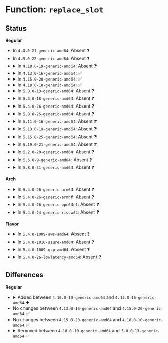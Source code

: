 # Function: <code>replace_slot</code>

## Status
<b>Regular</b>
<ul>
<li>
In <code>4.4.0-21-generic-amd64</code>: Absent ❓
</li>
<li>
In <code>4.8.0-22-generic-amd64</code>: Absent ❓
</li>
<li>
<details>
<summary>In <code>4.10.0-19-generic-amd64</code>: Absent ❓</summary>

```json
{
  "name": "replace_slot",
  "collision_type": "Unique Static",
  "inline_type": "Selective",
  "funcs": [
    {
      "addr": 18446744071583372816,
      "name": "replace_slot",
      "external": false,
      "loc": "lib/radix-tree.c:1001",
      "file": "lib/radix-tree.c",
      "inline": "not declared, inlined",
      "caller_inline": [],
      "caller_func": [
        "lib/radix-tree.c:radix_tree_replace_slot",
        "lib/radix-tree.c:__radix_tree_replace",
        "lib/radix-tree.c:__radix_tree_replace",
        "lib/radix-tree.c:__radix_tree_replace"
      ]
    }
  ],
  "symbols": [
    {
      "addr": 18446744071583372816,
      "name": "replace_slot.constprop.15",
      "section": ".text",
      "bind": "STB_LOCAL",
      "size": 337
    }
  ]
}
```
</details>
</li>
<li>
<details>
<summary>In <code>4.13.0-16-generic-amd64</code>: ✅</summary>

```c
void replace_slot(void * * slot, void * item, struct radix_tree_node * node, int count, int exceptional)
```

```json
{
  "name": "replace_slot",
  "collision_type": "Unique Static",
  "inline_type": "No",
  "funcs": [
    {
      "addr": 18446744071588217712,
      "name": "replace_slot",
      "external": false,
      "loc": "lib/radix-tree.c:1123",
      "file": "lib/radix-tree.c",
      "inline": "seen, unknown",
      "caller_inline": [],
      "caller_func": [
        "lib/radix-tree.c:__radix_tree_delete",
        "lib/radix-tree.c:__radix_tree_replace",
        "lib/radix-tree.c:__radix_tree_replace",
        "lib/radix-tree.c:__radix_tree_replace"
      ]
    }
  ],
  "symbols": [
    {
      "addr": 18446744071588217712,
      "name": "replace_slot",
      "section": ".text",
      "bind": "STB_LOCAL",
      "size": 210
    }
  ]
}
```
</details>
</li>
<li>
<details>
<summary>In <code>4.15.0-20-generic-amd64</code>: ✅</summary>

```c
void replace_slot(void * * slot, void * item, struct radix_tree_node * node, int count, int exceptional)
```

```json
{
  "name": "replace_slot",
  "collision_type": "Unique Static",
  "inline_type": "No",
  "funcs": [
    {
      "addr": 18446744071588767680,
      "name": "replace_slot",
      "external": false,
      "loc": "lib/radix-tree.c:1122",
      "file": "lib/radix-tree.c",
      "inline": "seen, unknown",
      "caller_inline": [],
      "caller_func": [
        "lib/radix-tree.c:__radix_tree_delete",
        "lib/radix-tree.c:__radix_tree_replace",
        "lib/radix-tree.c:__radix_tree_replace",
        "lib/radix-tree.c:__radix_tree_replace"
      ]
    }
  ],
  "symbols": [
    {
      "addr": 18446744071588767680,
      "name": "replace_slot",
      "section": ".text",
      "bind": "STB_LOCAL",
      "size": 216
    }
  ]
}
```
</details>
</li>
<li>
<details>
<summary>In <code>4.18.0-10-generic-amd64</code>: ✅</summary>

```c
void replace_slot(void * * slot, void * item, struct radix_tree_node * node, int count, int exceptional)
```

```json
{
  "name": "replace_slot",
  "collision_type": "Unique Static",
  "inline_type": "No",
  "funcs": [
    {
      "addr": 18446744071589145920,
      "name": "replace_slot",
      "external": false,
      "loc": "lib/radix-tree.c:1123",
      "file": "lib/radix-tree.c",
      "inline": "seen, unknown",
      "caller_inline": [],
      "caller_func": [
        "lib/radix-tree.c:__radix_tree_delete",
        "lib/radix-tree.c:__radix_tree_replace",
        "lib/radix-tree.c:__radix_tree_replace",
        "lib/radix-tree.c:__radix_tree_replace"
      ]
    }
  ],
  "symbols": [
    {
      "addr": 18446744071589145920,
      "name": "replace_slot",
      "section": ".text",
      "bind": "STB_LOCAL",
      "size": 216
    }
  ]
}
```
</details>
</li>
<li>
<details>
<summary>In <code>5.0.0-13-generic-amd64</code>: Absent ❓</summary>

```json
{
  "name": "replace_slot",
  "collision_type": "Unique Static",
  "inline_type": "Full",
  "funcs": [
    {
      "addr": 18446744071589384408,
      "name": "replace_slot",
      "external": false,
      "loc": "lib/radix-tree.c:845",
      "file": "lib/radix-tree.c",
      "inline": "not declared, inlined",
      "caller_inline": [
        "lib/radix-tree.c:__radix_tree_delete",
        "lib/radix-tree.c:__radix_tree_replace"
      ],
      "caller_func": []
    }
  ],
  "symbols": []
}
```
</details>
</li>
<li>
<details>
<summary>In <code>5.3.0-18-generic-amd64</code>: Absent ❓</summary>

```json
{
  "name": "replace_slot",
  "collision_type": "Unique Static",
  "inline_type": "Full",
  "funcs": [
    {
      "addr": 18446744071589841425,
      "name": "replace_slot",
      "external": false,
      "loc": "lib/radix-tree.c:832",
      "file": "lib/radix-tree.c",
      "inline": "not declared, inlined",
      "caller_inline": [
        "lib/radix-tree.c:__radix_tree_delete",
        "lib/radix-tree.c:__radix_tree_replace"
      ],
      "caller_func": []
    }
  ],
  "symbols": []
}
```
</details>
</li>
<li>
<details>
<summary>In <code>5.4.0-26-generic-amd64</code>: Absent ❓</summary>

```json
{
  "name": "replace_slot",
  "collision_type": "Unique Static",
  "inline_type": "Full",
  "funcs": [
    {
      "addr": 18446744071590067521,
      "name": "replace_slot",
      "external": false,
      "loc": "lib/radix-tree.c:832",
      "file": "lib/radix-tree.c",
      "inline": "not declared, inlined",
      "caller_inline": [
        "lib/radix-tree.c:__radix_tree_delete",
        "lib/radix-tree.c:__radix_tree_replace"
      ],
      "caller_func": []
    }
  ],
  "symbols": []
}
```
</details>
</li>
<li>
<details>
<summary>In <code>5.8.0-25-generic-amd64</code>: Absent ❓</summary>

```json
{
  "name": "replace_slot",
  "collision_type": "Unique Static",
  "inline_type": "Full",
  "funcs": [
    {
      "addr": 18446744071585063499,
      "name": "replace_slot",
      "external": false,
      "loc": "lib/radix-tree.c:824",
      "file": "lib/radix-tree.c",
      "inline": "not declared, inlined",
      "caller_inline": [
        "lib/radix-tree.c:__radix_tree_delete",
        "lib/radix-tree.c:radix_tree_replace_slot"
      ],
      "caller_func": []
    }
  ],
  "symbols": []
}
```
</details>
</li>
<li>
<details>
<summary>In <code>5.11.0-16-generic-amd64</code>: Absent ❓</summary>

```json
{
  "name": "replace_slot",
  "collision_type": "Unique Static",
  "inline_type": "Full",
  "funcs": [
    {
      "addr": 18446744071585212795,
      "name": "replace_slot",
      "external": false,
      "loc": "lib/radix-tree.c:824",
      "file": "lib/radix-tree.c",
      "inline": "not declared, inlined",
      "caller_inline": [
        "lib/radix-tree.c:__radix_tree_delete",
        "lib/radix-tree.c:radix_tree_replace_slot"
      ],
      "caller_func": []
    }
  ],
  "symbols": []
}
```
</details>
</li>
<li>
<details>
<summary>In <code>5.13.0-19-generic-amd64</code>: Absent ❓</summary>

```json
{
  "name": "replace_slot",
  "collision_type": "Unique Static",
  "inline_type": "Full",
  "funcs": [
    {
      "addr": 18446744071585095427,
      "name": "replace_slot",
      "external": false,
      "loc": "lib/radix-tree.c:824",
      "file": "lib/radix-tree.c",
      "inline": "not declared, inlined",
      "caller_inline": [
        "lib/radix-tree.c:__radix_tree_delete",
        "lib/radix-tree.c:radix_tree_replace_slot"
      ],
      "caller_func": []
    }
  ],
  "symbols": []
}
```
</details>
</li>
<li>
<details>
<summary>In <code>5.15.0-25-generic-amd64</code>: Absent ❓</summary>

```json
{
  "name": "replace_slot",
  "collision_type": "Unique Static",
  "inline_type": "Full",
  "funcs": [
    {
      "addr": 18446744071585543171,
      "name": "replace_slot",
      "external": false,
      "loc": "lib/radix-tree.c:824",
      "file": "lib/radix-tree.c",
      "inline": "not declared, inlined",
      "caller_inline": [
        "lib/radix-tree.c:__radix_tree_delete",
        "lib/radix-tree.c:radix_tree_replace_slot"
      ],
      "caller_func": []
    }
  ],
  "symbols": []
}
```
</details>
</li>
<li>
<details>
<summary>In <code>5.19.0-21-generic-amd64</code>: Absent ❓</summary>

```json
{
  "name": "replace_slot",
  "collision_type": "Unique Static",
  "inline_type": "Full",
  "funcs": [
    {
      "addr": 18446744071586698385,
      "name": "replace_slot",
      "external": false,
      "loc": "lib/radix-tree.c:824",
      "file": "lib/radix-tree.c",
      "inline": "not declared, inlined",
      "caller_inline": [
        "lib/radix-tree.c:__radix_tree_delete",
        "lib/radix-tree.c:radix_tree_replace_slot"
      ],
      "caller_func": []
    }
  ],
  "symbols": []
}
```
</details>
</li>
<li>
<details>
<summary>In <code>6.2.0-20-generic-amd64</code>: Absent ❓</summary>

```json
{
  "name": "replace_slot",
  "collision_type": "Unique Static",
  "inline_type": "Full",
  "funcs": [
    {
      "addr": 18446744071595861857,
      "name": "replace_slot",
      "external": false,
      "loc": "lib/radix-tree.c:824",
      "file": "lib/radix-tree.c",
      "inline": "not declared, inlined",
      "caller_inline": [
        "lib/radix-tree.c:__radix_tree_delete",
        "lib/radix-tree.c:radix_tree_replace_slot"
      ],
      "caller_func": []
    }
  ],
  "symbols": []
}
```
</details>
</li>
<li>
<details>
<summary>In <code>6.5.0-9-generic-amd64</code>: Absent ❓</summary>

```json
{
  "name": "replace_slot",
  "collision_type": "Unique Static",
  "inline_type": "Full",
  "funcs": [
    {
      "addr": 18446744071596379089,
      "name": "replace_slot",
      "external": false,
      "loc": "lib/radix-tree.c:823",
      "file": "lib/radix-tree.c",
      "inline": "not declared, inlined",
      "caller_inline": [
        "lib/radix-tree.c:__radix_tree_delete",
        "lib/radix-tree.c:radix_tree_replace_slot"
      ],
      "caller_func": []
    }
  ],
  "symbols": []
}
```
</details>
</li>
<li>
<details>
<summary>In <code>6.8.0-31-generic-amd64</code>: Absent ❓</summary>

```json
{
  "name": "replace_slot",
  "collision_type": "Unique Static",
  "inline_type": "Full",
  "funcs": [
    {
      "addr": 18446744071597274337,
      "name": "replace_slot",
      "external": false,
      "loc": "lib/radix-tree.c:823",
      "file": "lib/radix-tree.c",
      "inline": "not declared, inlined",
      "caller_inline": [
        "lib/radix-tree.c:__radix_tree_delete",
        "lib/radix-tree.c:radix_tree_replace_slot"
      ],
      "caller_func": []
    }
  ],
  "symbols": []
}
```
</details>
</li>
</ul>
<b>Arch</b>
<ul>
<li>
<details>
<summary>In <code>5.4.0-26-generic-arm64</code>: Absent ❓</summary>

```json
{
  "name": "replace_slot",
  "collision_type": "Unique Static",
  "inline_type": "Full",
  "funcs": [
    {
      "addr": 18446603336503844916,
      "name": "replace_slot",
      "external": false,
      "loc": "lib/radix-tree.c:832",
      "file": "lib/radix-tree.c",
      "inline": "not declared, inlined",
      "caller_inline": [
        "lib/radix-tree.c:__radix_tree_delete",
        "lib/radix-tree.c:__radix_tree_replace"
      ],
      "caller_func": []
    }
  ],
  "symbols": []
}
```
</details>
</li>
<li>
<details>
<summary>In <code>5.4.0-26-generic-armhf</code>: Absent ❓</summary>

```json
{
  "name": "replace_slot",
  "collision_type": "Unique Static",
  "inline_type": "Full",
  "funcs": [
    {
      "addr": 3236464436,
      "name": "replace_slot",
      "external": false,
      "loc": "lib/radix-tree.c:832",
      "file": "lib/radix-tree.c",
      "inline": "not declared, inlined",
      "caller_inline": [
        "lib/radix-tree.c:__radix_tree_delete",
        "lib/radix-tree.c:__radix_tree_replace"
      ],
      "caller_func": []
    }
  ],
  "symbols": []
}
```
</details>
</li>
<li>
<details>
<summary>In <code>5.4.0-26-generic-ppc64el</code>: Absent ❓</summary>

```json
{
  "name": "replace_slot",
  "collision_type": "Unique Static",
  "inline_type": "Full",
  "funcs": [
    {
      "addr": 13835058055297698496,
      "name": "replace_slot",
      "external": false,
      "loc": "lib/radix-tree.c:832",
      "file": "lib/radix-tree.c",
      "inline": "not declared, inlined",
      "caller_inline": [
        "lib/radix-tree.c:__radix_tree_delete",
        "lib/radix-tree.c:__radix_tree_replace"
      ],
      "caller_func": []
    }
  ],
  "symbols": []
}
```
</details>
</li>
<li>
<details>
<summary>In <code>5.4.0-24-generic-riscv64</code>: Absent ❓</summary>

```json
{
  "name": "replace_slot",
  "collision_type": "Unique Static",
  "inline_type": "Full",
  "funcs": [
    {
      "addr": 18446743936279735464,
      "name": "replace_slot",
      "external": false,
      "loc": "lib/radix-tree.c:832",
      "file": "lib/radix-tree.c",
      "inline": "not declared, inlined",
      "caller_inline": [
        "lib/radix-tree.c:__radix_tree_delete",
        "lib/radix-tree.c:__radix_tree_replace"
      ],
      "caller_func": []
    }
  ],
  "symbols": []
}
```
</details>
</li>
</ul>
<b>Flavor</b>
<ul>
<li>
<details>
<summary>In <code>5.4.0-1009-aws-amd64</code>: Absent ❓</summary>

```json
{
  "name": "replace_slot",
  "collision_type": "Unique Static",
  "inline_type": "Full",
  "funcs": [
    {
      "addr": 18446744071589669777,
      "name": "replace_slot",
      "external": false,
      "loc": "lib/radix-tree.c:832",
      "file": "lib/radix-tree.c",
      "inline": "not declared, inlined",
      "caller_inline": [
        "lib/radix-tree.c:__radix_tree_delete",
        "lib/radix-tree.c:__radix_tree_replace"
      ],
      "caller_func": []
    }
  ],
  "symbols": []
}
```
</details>
</li>
<li>
<details>
<summary>In <code>5.4.0-1010-azure-amd64</code>: Absent ❓</summary>

```json
{
  "name": "replace_slot",
  "collision_type": "Unique Static",
  "inline_type": "Full",
  "funcs": [
    {
      "addr": 18446744071589395601,
      "name": "replace_slot",
      "external": false,
      "loc": "lib/radix-tree.c:832",
      "file": "lib/radix-tree.c",
      "inline": "not declared, inlined",
      "caller_inline": [
        "lib/radix-tree.c:__radix_tree_delete",
        "lib/radix-tree.c:__radix_tree_replace"
      ],
      "caller_func": []
    }
  ],
  "symbols": []
}
```
</details>
</li>
<li>
<details>
<summary>In <code>5.4.0-1009-gcp-amd64</code>: Absent ❓</summary>

```json
{
  "name": "replace_slot",
  "collision_type": "Unique Static",
  "inline_type": "Full",
  "funcs": [
    {
      "addr": 18446744071590113153,
      "name": "replace_slot",
      "external": false,
      "loc": "lib/radix-tree.c:832",
      "file": "lib/radix-tree.c",
      "inline": "not declared, inlined",
      "caller_inline": [
        "lib/radix-tree.c:__radix_tree_delete",
        "lib/radix-tree.c:__radix_tree_replace"
      ],
      "caller_func": []
    }
  ],
  "symbols": []
}
```
</details>
</li>
<li>
<details>
<summary>In <code>5.4.0-26-lowlatency-amd64</code>: Absent ❓</summary>

```json
{
  "name": "replace_slot",
  "collision_type": "Unique Static",
  "inline_type": "Full",
  "funcs": [
    {
      "addr": 18446744071590163537,
      "name": "replace_slot",
      "external": false,
      "loc": "lib/radix-tree.c:832",
      "file": "lib/radix-tree.c",
      "inline": "not declared, inlined",
      "caller_inline": [
        "lib/radix-tree.c:__radix_tree_delete",
        "lib/radix-tree.c:__radix_tree_replace"
      ],
      "caller_func": []
    }
  ],
  "symbols": []
}
```
</details>
</li>
</ul>

## Differences
<b>Regular</b>
<ul>
<li>
<details>
<summary>Added between <code>4.10.0-19-generic-amd64</code> and <code>4.13.0-16-generic-amd64</code> ➕</summary>

```c
void replace_slot(void * * slot, void * item, struct radix_tree_node * node, int count, int exceptional)
```
</details>
</li>
<li>
No changes between <code>4.13.0-16-generic-amd64</code> and <code>4.15.0-20-generic-amd64</code> ✅
</li>
<li>
No changes between <code>4.15.0-20-generic-amd64</code> and <code>4.18.0-10-generic-amd64</code> ✅
</li>
<li>
<details>
<summary>Removed between <code>4.18.0-10-generic-amd64</code> and <code>5.0.0-13-generic-amd64</code> ➖</summary>

```c
void replace_slot(void * * slot, void * item, struct radix_tree_node * node, int count, int exceptional)
```
</details>
</li>
</ul>
